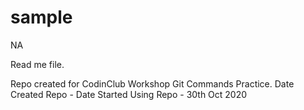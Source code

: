 # sample
NA


Read me file.

Repo created for CodinClub Workshop Git Commands Practice.
Date Created Repo - 
Date Started Using Repo - 30th Oct 2020
